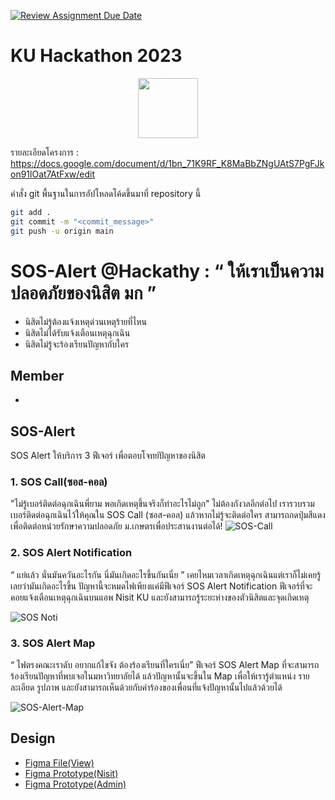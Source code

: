 [![Review Assignment Due Date](https://classroom.github.com/assets/deadline-readme-button-24ddc0f5d75046c5622901739e7c5dd533143b0c8e959d652212380cedb1ea36.svg)](https://classroom.github.com/a/DRfJgED0)
# KU Hackathon 2023 
<p align="center">
<img width="96px" src="https://s3.tech.nisit.ku.ac.th/assets/ku-hackathon/main-logo.webp" />
</p>

รายละเอียดโครงการ : https://docs.google.com/document/d/1bn_71K9RF_K8MaBbZNgUAtS7PgFJkon91lOat7AtFxw/edit


คำสั่ง git พื้นฐานในการอัปโหลดโค้ดขึ้นมาที่ repository นี้

```bash
git add .
git commit -m "<commit_message>"
git push -u origin main
```
# SOS-Alert @Hackathy : “ ให้เราเป็นความปลอดภัยของนิสิต มก ”
* นิสิตไม่รู้ต้องแจ้งเหตุด่วนเหตุร้ายที่ไหน 
* นิสิตไม่ได้รับแจ้งเตือนเหตุฉุกเฉิน 
* นิสิตไม่รู้จะร้องเรียนปัญหากับใคร 
## Member
- 
## SOS-Alert
SOS Alert ให้บริการ 3 ฟีเจอร์ เพื่อตอบโจทย์ปัญหาของนิสิต
### 1. SOS Call(ซอส-คอล)
"ไม่รู้เบอร์ติดต่อฉุกเฉินพี่ยาม พอเกิดเหตุขึ้นจริงก็ทำอะไรไม่ถูก"
ไม่ต้องกังวลอีกต่อไป เรารวบรวมเบอร์ติดต่อฉุกเฉินไว้ให้คุณใน SOS Call
(ซอส-คอล) แล้วหากไม่รู้จะติดต่อใคร สามารถกดปุ่มสีแดงเพื่อติดต่อหน่วยรักษาความปลอดภัย ม.เกษตรเพื่อประสานงานต่อได้!
![SOS-Call](https://github.com/hackathon-ku/hackathon-2023-hackaty/assets/90249534/c04b42bb-9182-4cc3-a4ec-0cb90791a8a9)
### 2. SOS Alert Notification
“ แย่แล้ว นั่นมันควันอะไรกัน นี่มันเกิดอะไรขึ้นกันเนี่ย ” เคยไหมเวลาเกิดเหตุฉุกเฉินแต่เราก็ไม่เคยรู้เลยว่ามันเกิดอะไรขึ้น ปัญหานี้จะหมดไฟเพียงแค่มีฟีเจอร์ SOS Alert Notification ฟีเจอร์ที่จะคอยแจ้งเตือนเหตุฉุกเฉินบนแอพ Nisit KU และยังสามารถรู้ระยะห่างของตัวนิสิตและจุดเกิดเหตุ

![SOS Noti](https://github.com/hackathon-ku/hackathon-2023-hackaty/assets/90249534/2e7b3469-8693-4904-aa20-bef4a3c85302)

### 3. SOS Alert Map
“ ไฟตรงคณะเราดับ อยากแก้ไขจัง ต้องร้องเรียนที่ใครเนี่ย” ฟีเจอร์ SOS Alert Map ที่จะสามารถร้องเรียนปัญหาที่พบเจอในมหาวิทยาลัยได้ แล้วปัญหานั้นจะขึ้นใน Map เพื่อให้เรารู้ตำแหน่ง รายละเอียด รูปภาพ และยังสามารถเห็นด้วยกับคำร้องของเพื่อนที่แจ้งปัญหานั้นไปแล้วด้วยได้



![SOS-Alert-Map](https://github.com/hackathon-ku/hackathon-2023-hackaty/assets/90249534/c04b42bb-9182-4cc3-a4ec-0cb90791a8a9)

## Design

* [Figma File(View)](https://www.figma.com/file/zPxiFBcFd4mtMNQI9ikhJo/Hackatie?type=design&node-id=414%3A2042&mode=design&t=jJY4LnwT1meve31f-1)
* [Figma Prototype(Nisit)](https://www.figma.com/proto/zPxiFBcFd4mtMNQI9ikhJo/Hackatie?type=design&node-id=299-1128&t=CdgRycSST9TvjtWv-1&scaling=min-zoom&page-id=299%3A1127&starting-point-node-id=299%3A1128&mode=design)
* [Figma Prototype(Admin)](https://www.figma.com/proto/zPxiFBcFd4mtMNQI9ikhJo/Hackatie?type=design&node-id=197-1024&t=uQrnKuhiDGom81GL-1&scaling=contain&page-id=0%3A1&starting-point-node-id=197%3A1024&mode=design)
